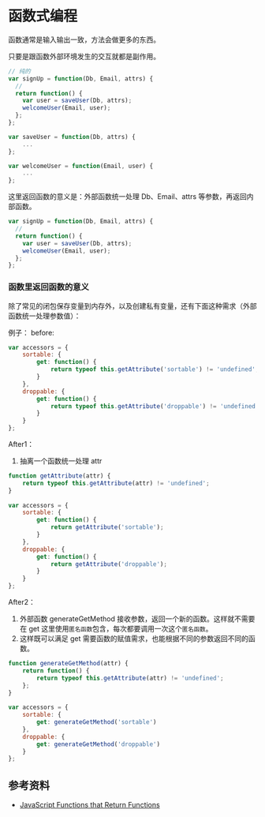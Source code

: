# 函数式编程

函数通常是输入输出一致，方法会做更多的东西。

只要是跟函数外部环境发生的交互就都是副作用。

```js
// 纯的
var signUp = function(Db, Email, attrs) {
  // 
  return function() {
    var user = saveUser(Db, attrs);
    welcomeUser(Email, user);
  };
};

var saveUser = function(Db, attrs) {
    ...
};

var welcomeUser = function(Email, user) {
    ...
};
```


这里返回函数的意义是：外部函数统一处理 Db、Email、attrs 等参数，再返回内部函数。
```js
var signUp = function(Db, Email, attrs) {
  // 
  return function() {
    var user = saveUser(Db, attrs);
    welcomeUser(Email, user);
  };
};
```

### 函数里返回函数的意义

除了常见的闭包保存变量到内存外，以及创建私有变量，还有下面这种需求（外部函数统一处理参数值）：

例子：
before:
```js
var accessors = {
	sortable: {
		get: function() {
			return typeof this.getAttribute('sortable') != 'undefined';
		}
	},
	droppable: {
		get: function() {
			return typeof this.getAttribute('droppable') != 'undefined';
		}
	}
};
```

After1：
1. 抽离一个函数统一处理 attr
```js
function getAttribute(attr) {
	return typeof this.getAttribute(attr) != 'undefined';
}
 
var accessors = {
	sortable: {
		get: function() {
			return getAttribute('sortable');
		}
	},
	droppable: {
		get: function() {
			return getAttribute('droppable');
		}
	}
};
```

After2：
1. 外部函数 generateGetMethod 接收参数，返回一个新的函数。这样就不需要在 get 这里使用`匿名函数`包含，每次都要调用一次这个`匿名函数`。
2. 这样既可以满足 get 需要函数的赋值需求，也能根据不同的参数返回不同的函数。
```js
function generateGetMethod(attr) {
	return function() {
		return typeof this.getAttribute(attr) != 'undefined';
	};
}
 
var accessors = {
	sortable: {
		get: generateGetMethod('sortable')
	},
	droppable: {
		get: generateGetMethod('droppable')
	}
};
```

## 参考资料

 
- [JavaScript Functions that Return Functions](https://davidwalsh.name/javascript-functions)